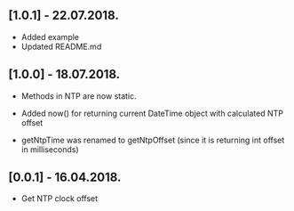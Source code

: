 ## [1.0.1] - 22.07.2018.

- Added example
- Updated README.md

## [1.0.0] - 18.07.2018.

- Methods in NTP are now static.
- Added now() for returning current DateTime object with calculated NTP offset

- getNtpTime was renamed to getNtpOffset (since it is returning int offset in milliseconds)

## [0.0.1] - 16.04.2018.

- Get NTP clock offset
